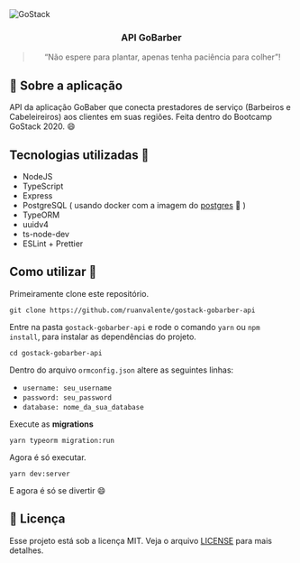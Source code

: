 <img alt="GoStack" src="https://storage.googleapis.com/golden-wind/bootcamp-gostack/header-desafios.png" />

<h3 align="center">
  API GoBarber
</h3>

<blockquote align="center">“Não espere para plantar, apenas tenha paciência para colher”!</blockquote>


## :rocket: Sobre a aplicação

API da aplicação GoBaber que conecta prestadores de serviço (Barbeiros e Cabeleireiros) aos clientes em suas regiões. Feita dentro do Bootcamp GoStack 2020. :smile:



## Tecnologias utilizadas :memo:

- NodeJS
- TypeScript
- Express
- PostgreSQL ( usando docker com a imagem do [postgres](https://hub.docker.com/_/postgres/) :tada: )
- TypeORM
- uuidv4
- ts-node-dev
- ESLint + Prettier


## Como utilizar 🤔

Primeiramente clone este repositório.

```
git clone https://github.com/ruanvalente/gostack-gobarber-api
```
Entre na pasta `gostack-gobarber-api` e rode o comando `yarn` ou `npm install`, para instalar as dependências do projeto.

```
cd gostack-gobarber-api
```

Dentro do arquivo `ormconfig.json` altere as seguintes linhas: 
- `username: seu_username`
- `password: seu_password`
- `database: nome_da_sua_database`

Execute as **migrations**

```
yarn typeorm migration:run
```

Agora é só executar.

```
yarn dev:server
```

E agora é só se divertir :smile:

## :memo: Licença

Esse projeto está sob a licença MIT. Veja o arquivo [LICENSE](LICENSE) para mais detalhes.